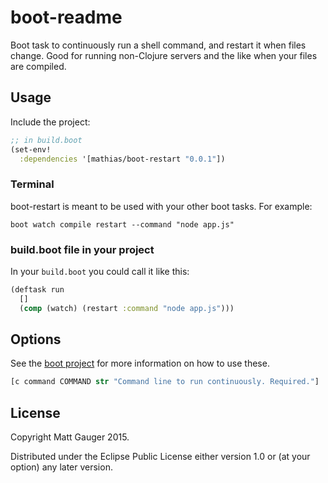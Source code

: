 # boot-readme

<!--[![Clojars Project]()]()-->

Boot task to continuously run a shell command, and restart it when files change. Good for running non-Clojure servers and the like when your files are compiled.

## Usage

Include the project:

```clojure
;; in build.boot
(set-env!
  :dependencies '[mathias/boot-restart "0.0.1"])
```

### Terminal

boot-restart is meant to be used with your other boot tasks. For example:

```
boot watch compile restart --command "node app.js"
```

### build.boot file in your project

In your `build.boot` you could call it like this:

```clojure
(deftask run
  []
  (comp (watch) (restart :command "node app.js")))
```

## Options

See the [boot project](https://github.com/boot-clj/boot) for more information
on how to use these.

```clojure
[c command COMMAND str "Command line to run continuously. Required."]
```

## License

Copyright Matt Gauger 2015.

Distributed under the Eclipse Public License either version 1.0 or (at your option) any later version.
